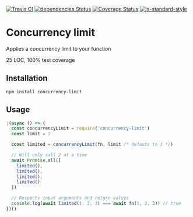 [![Travis CI](https://travis-ci.org/alanclarke/concurrency-limit.svg?branch=master)](https://travis-ci.org/alanclarke/concurrency-limit)
[![dependencies Status](https://david-dm.org/alanclarke/concurrency-limit/status.svg)](https://david-dm.org/alanclarke/concurrency-limit)
[![Coverage Status](https://coveralls.io/repos/github/alanclarke/concurrency-limit/badge.svg?branch=master)](https://coveralls.io/github/alanclarke/concurrency-limit?branch=master)
[![js-standard-style](https://img.shields.io/badge/code%20style-standard-brightgreen.svg)](http://standardjs.com/)


# Concurrency limit

Applies a concurrency limit to your function

25 LOC, 100% test coverage


## Installation

`npm install concurrency-limit`

## Usage

```js
;(async () => {
  const concurrencyLimit = require('concurrency-limit')
  const limit = 2

  const limited = concurrencyLimit(fn, limit /* defauts to 1 */)

  // Will only call 2 at a time
  await Promise.all([
    limited(),
    limited(),
    limited(),
    limited()
  ])

  // Respects input arguments and return values
  console.log(await limited(1, 2, 3) === await fn(1, 2, 3)) // true
})()
```
